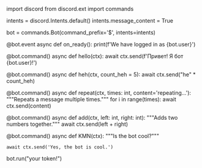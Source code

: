 import discord
from discord.ext import commands

intents = discord.Intents.default()
intents.message_content = True

bot = commands.Bot(command_prefix='$', intents=intents)

@bot.event
async def on_ready():
    print(f'We have logged in as {bot.user}')

@bot.command()
async def hello(ctx):
    await ctx.send(f'Привет! Я бот {bot.user}!')

@bot.command()
async def heh(ctx, count_heh = 5):
    await ctx.send("he" * count_heh)

@bot.command()
async def repeat(ctx, times: int, content='repeating...'):
    """Repeats a message multiple times."""
    for i in range(times):
        await ctx.send(content)

@bot.command()
async def add(ctx, left: int, right: int):
    """Adds two numbers together."""
    await ctx.send(left + right)

@bot.command()
async def KMN(ctx):
    """Is the bot cool?"""

    await ctx.send('Yes, the bot is cool.')



bot.run("your token!")


